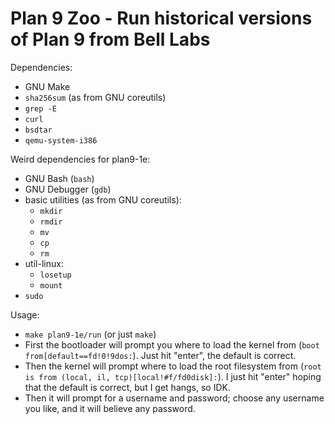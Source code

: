 # Plan 9 Zoo - Run historical versions of Plan 9 from Bell Labs

Dependencies:
 - GNU Make
 - `sha256sum` (as from GNU coreutils)
 - `grep -E`
 - `curl`
 - `bsdtar`
 - `qemu-system-i386`

Weird dependencies for plan9-1e:
 - GNU Bash (`bash`)
 - GNU Debugger (`gdb`)
 - basic utilities (as from GNU coreutils):
	+ `mkdir`
	+ `rmdir`
	+ `mv`
	+ `cp`
	+ `rm`
 - util-linux:
    + `losetup`
	+ `mount`
 - `sudo`

Usage:
 - `make plan9-1e/run` (or just `make`)
 - First the bootloader will prompt you where to load the kernel from
   (`boot from[default==fd!0!9dos:`).  Just hit "enter", the default
   is correct.
 - Then the kernel will prompt where to load the root filesystem from
   (`root is from (local, il, tcp)[local!#f/fd0disk]:`).  I just hit
   "enter" hoping that the default is correct, but I get hangs, so
   IDK.
 - Then it will prompt for a username and password; choose any
   username you like, and it will believe any password.
